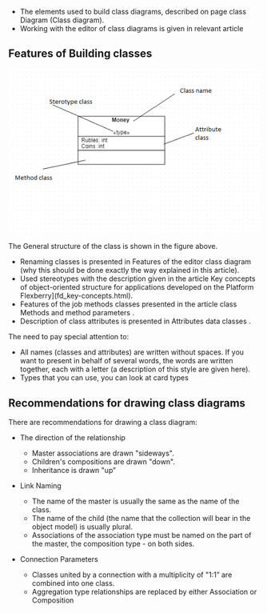 
* The elements used to build class diagrams, described on page class Diagram (Class diagram).
* Working with the editor of class diagrams is given in relevant article

## Features of Building classes
![](/Diagrams/structure-of-class.png) 


The General structure of the class is shown in the figure above.

* Renaming classes is presented in Features of the editor class diagram (why this should be done exactly the way explained in this article).
* Used stereotypes with the description given in the article Key concepts of object-oriented structure for applications developed on the Platform Flexberry](fd_key-concepts.html).
* Features of the job methods classes presented in the article class Methods and method parameters .
* Description of class attributes is presented in Attributes data classes .

The need to pay special attention to:

* All names (classes and attributes) are written without spaces. If you want to present in behalf of several words, the words are written together, each with a letter (a description of this style are given here).
* Types that you can use, you can look at card types

## Recommendations for drawing class diagrams
There are recommendations for drawing a class diagram:


* The direction of the relationship 
    * Master associations are drawn "sideways". 
    * Children's compositions are drawn "down".
    * Inheritance is drawn "up” 


* Link Naming 
    * The name of the master is usually the same as the name of the class.
    * The name of the child (the name that the collection will bear in the object model) is usually plural.
    * Associations of the association type must be named on the part of the master, the composition type - on both sides.

* Connection Parameters
    * Classes united by a connection with a multiplicity of "1:1” are combined into one class.
    * Aggregation type relationships are replaced by either Association or Composition




